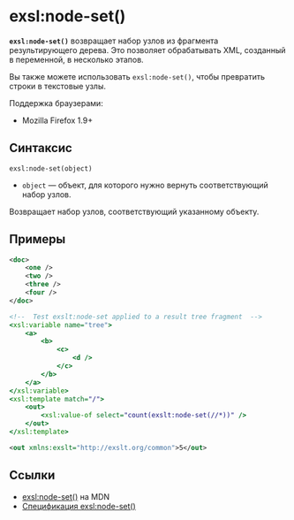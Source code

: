 # exsl​:node-set()

**`exsl:node-set()`** возвращает набор узлов из фрагмента результирующего дерева. Это позволяет обрабатывать XML, созданный в переменной, в несколько этапов.

Вы также можете использовать `exsl:node-set()`, чтобы превратить строки в текстовые узлы.

Поддержка браузерами:

- Mozilla Firefox 1.9+

## Синтаксис

```
exsl:node-set(object)
```

- `object` — объект, для которого нужно вернуть соответствующий набор узлов.

Возвращает набор узлов, соответствующий указанному объекту.

## Примеры

```xml tab="XML"
<doc>
	<one />
	<two />
	<three />
	<four />
</doc>
```

```xslt tab="XSLT"
<!--  Test exslt:node-set applied to a result tree fragment  -->
<xsl:variable name="tree">
	<a>
		<b>
			<c>
				<d />
			</c>
		</b>
	</a>
</xsl:variable>
<xsl:template match="/">
	<out>
		<xsl:value-of select="count(exslt:node-set(//*))" />
	</out>
</xsl:template>
```

```xml tab="Result"
<out xmlns:exslt="http://exslt.org/common">5</out>
```

## Ссылки

- [exsl​:node-set()](https://developer.mozilla.org/en-US/docs/Web/EXSLT/exsl/node-set) на MDN
- [Спецификация exsl​:node-set()](http://exslt.org/exsl/functions/node-set/index.html)
